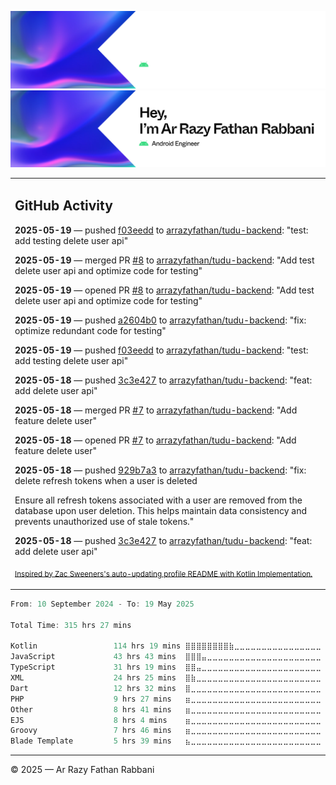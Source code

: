 ![Ar Razy Fathan Rabbani Banner](https://github.com/arrazyfathan/arrazyfathan/blob/main/media/banner-dark.png#gh-dark-mode-only)
![Ar Razy Fathan Rabbani Banner](https://github.com/arrazyfathan/arrazyfathan/blob/main/media/banner-light.png#gh-light-mode-only)

<table><tr><td valign="top" width="100%">    

## GitHub Activity

**2025-05-19** — pushed [f03eedd](https://github.com/arrazyfathan/tudu-backend/commits/f03eedd6c23191958524e0d155885b35bd47e74f) to [arrazyfathan/tudu-backend](https://github.com/arrazyfathan/tudu-backend): "test: add testing delete user api"

**2025-05-19** — merged PR [#8](https://github.com/arrazyfathan/tudu-backend/pull/8) to [arrazyfathan/tudu-backend](https://github.com/arrazyfathan/tudu-backend): "Add test delete user api and optimize code for testing"

**2025-05-19** — opened PR [#8](https://github.com/arrazyfathan/tudu-backend/pull/8) to [arrazyfathan/tudu-backend](https://github.com/arrazyfathan/tudu-backend): "Add test delete user api and optimize code for testing"

**2025-05-19** — pushed [a2604b0](https://github.com/arrazyfathan/tudu-backend/commits/a2604b0f9c6936d000d14fcdbc3a3ace55fab174) to [arrazyfathan/tudu-backend](https://github.com/arrazyfathan/tudu-backend): "fix: optimize redundant code for testing"

**2025-05-19** — pushed [f03eedd](https://github.com/arrazyfathan/tudu-backend/commits/f03eedd6c23191958524e0d155885b35bd47e74f) to [arrazyfathan/tudu-backend](https://github.com/arrazyfathan/tudu-backend): "test: add testing delete user api"

**2025-05-18** — pushed [3c3e427](https://github.com/arrazyfathan/tudu-backend/commits/3c3e4278d9280ea330236639923523221a2c2aed) to [arrazyfathan/tudu-backend](https://github.com/arrazyfathan/tudu-backend): "feat: add delete user api"

**2025-05-18** — merged PR [#7](https://github.com/arrazyfathan/tudu-backend/pull/7) to [arrazyfathan/tudu-backend](https://github.com/arrazyfathan/tudu-backend): "Add feature delete user"

**2025-05-18** — opened PR [#7](https://github.com/arrazyfathan/tudu-backend/pull/7) to [arrazyfathan/tudu-backend](https://github.com/arrazyfathan/tudu-backend): "Add feature delete user"

**2025-05-18** — pushed [929b7a3](https://github.com/arrazyfathan/tudu-backend/commits/929b7a3bc2d8b1456ca303bb14bdca24a055ea50) to [arrazyfathan/tudu-backend](https://github.com/arrazyfathan/tudu-backend): "fix: delete refresh tokens when a user is deleted

Ensure all refresh tokens associated with a user are removed from the database upon user deletion. This helps maintain data consistency and prevents unauthorized use of stale tokens."

**2025-05-18** — pushed [3c3e427](https://github.com/arrazyfathan/tudu-backend/commits/3c3e4278d9280ea330236639923523221a2c2aed) to [arrazyfathan/tudu-backend](https://github.com/arrazyfathan/tudu-backend): "feat: add delete user api"
                
<sub><a href="https://github.com/ZacSweers/ZacSweers/">Inspired by Zac Sweeners's auto-updating profile README with Kotlin Implementation.</a></sub>
</table>

<!--START_SECTION:waka-->

```kotlin
From: 10 September 2024 - To: 19 May 2025

Total Time: 315 hrs 27 mins

Kotlin                 114 hrs 19 mins ⣿⣿⣿⣿⣿⣿⣿⣿⣷⣀⣀⣀⣀⣀⣀⣀⣀⣀⣀⣀⣀⣀⣀⣀⣀   35.27 %
JavaScript             43 hrs 43 mins  ⣿⣿⣿⣤⣀⣀⣀⣀⣀⣀⣀⣀⣀⣀⣀⣀⣀⣀⣀⣀⣀⣀⣀⣀⣀   13.49 %
TypeScript             31 hrs 19 mins  ⣿⣿⣤⣀⣀⣀⣀⣀⣀⣀⣀⣀⣀⣀⣀⣀⣀⣀⣀⣀⣀⣀⣀⣀⣀   09.66 %
XML                    24 hrs 25 mins  ⣿⣷⣀⣀⣀⣀⣀⣀⣀⣀⣀⣀⣀⣀⣀⣀⣀⣀⣀⣀⣀⣀⣀⣀⣀   07.53 %
Dart                   12 hrs 32 mins  ⣿⣀⣀⣀⣀⣀⣀⣀⣀⣀⣀⣀⣀⣀⣀⣀⣀⣀⣀⣀⣀⣀⣀⣀⣀   03.87 %
PHP                    9 hrs 27 mins   ⣶⣀⣀⣀⣀⣀⣀⣀⣀⣀⣀⣀⣀⣀⣀⣀⣀⣀⣀⣀⣀⣀⣀⣀⣀   02.92 %
Other                  8 hrs 41 mins   ⣶⣀⣀⣀⣀⣀⣀⣀⣀⣀⣀⣀⣀⣀⣀⣀⣀⣀⣀⣀⣀⣀⣀⣀⣀   02.68 %
EJS                    8 hrs 4 mins    ⣶⣀⣀⣀⣀⣀⣀⣀⣀⣀⣀⣀⣀⣀⣀⣀⣀⣀⣀⣀⣀⣀⣀⣀⣀   02.49 %
Groovy                 7 hrs 46 mins   ⣶⣀⣀⣀⣀⣀⣀⣀⣀⣀⣀⣀⣀⣀⣀⣀⣀⣀⣀⣀⣀⣀⣀⣀⣀   02.40 %
Blade Template         5 hrs 39 mins   ⣦⣀⣀⣀⣀⣀⣀⣀⣀⣀⣀⣀⣀⣀⣀⣀⣀⣀⣀⣀⣀⣀⣀⣀⣀   01.75 %
```

<!--END_SECTION:waka-->

---
© 2025 — Ar Razy Fathan Rabbani